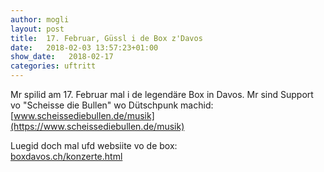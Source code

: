 ```yaml
---
author: mogli
layout: post
title:  17. Februar, Güssl i de Box z'Davos
date:   2018-02-03 13:57:23+01:00
show_date:   2018-02-17
categories: uftritt
---
```


Mr spilid am 17. Februar mal i de legendäre Box in Davos.
Mr sind Support vo "Scheisse die Bullen" wo Dütschpunk machid:  
[www.scheissediebullen.de/musik](https://www.scheissediebullen.de/musik)

Luegid doch mal ufd websiite vo de box:  
[boxdavos.ch/konzerte.html](http://boxdavos.ch/konzerte.html)
